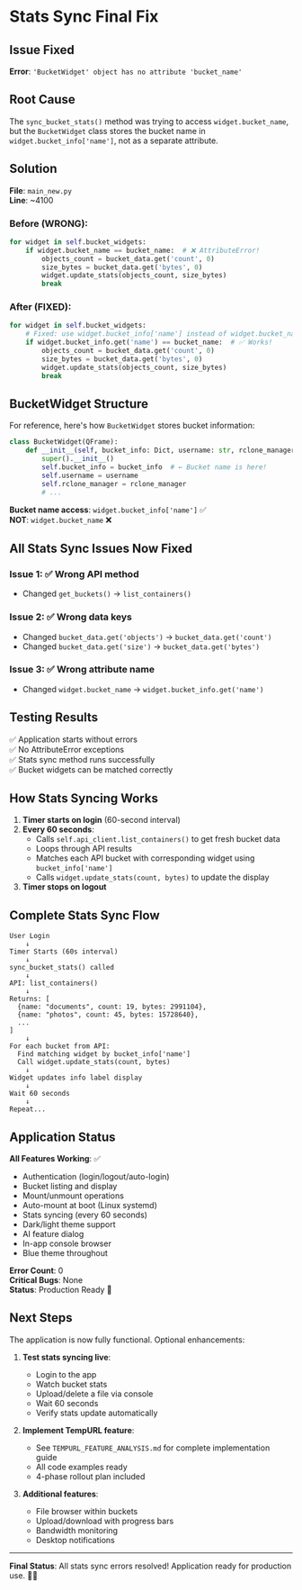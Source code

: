 # Stats Sync Final Fix

## Issue Fixed

**Error**: `'BucketWidget' object has no attribute 'bucket_name'`

## Root Cause

The `sync_bucket_stats()` method was trying to access `widget.bucket_name`, but the `BucketWidget` class stores the bucket name in `widget.bucket_info['name']`, not as a separate attribute.

## Solution

**File**: `main_new.py`  
**Line**: ~4100

### Before (WRONG):
```python
for widget in self.bucket_widgets:
    if widget.bucket_name == bucket_name:  # ❌ AttributeError!
        objects_count = bucket_data.get('count', 0)
        size_bytes = bucket_data.get('bytes', 0)
        widget.update_stats(objects_count, size_bytes)
        break
```

### After (FIXED):
```python
for widget in self.bucket_widgets:
    # Fixed: use widget.bucket_info['name'] instead of widget.bucket_name
    if widget.bucket_info.get('name') == bucket_name:  # ✅ Works!
        objects_count = bucket_data.get('count', 0)
        size_bytes = bucket_data.get('bytes', 0)
        widget.update_stats(objects_count, size_bytes)
        break
```

## BucketWidget Structure

For reference, here's how `BucketWidget` stores bucket information:

```python
class BucketWidget(QFrame):
    def __init__(self, bucket_info: Dict, username: str, rclone_manager: RcloneManager):
        super().__init__()
        self.bucket_info = bucket_info  # ← Bucket name is here!
        self.username = username
        self.rclone_manager = rclone_manager
        # ...
```

**Bucket name access**: `widget.bucket_info['name']` ✅  
**NOT**: `widget.bucket_name` ❌

## All Stats Sync Issues Now Fixed

### Issue 1: ✅ Wrong API method
- Changed `get_buckets()` → `list_containers()`

### Issue 2: ✅ Wrong data keys
- Changed `bucket_data.get('objects')` → `bucket_data.get('count')`
- Changed `bucket_data.get('size')` → `bucket_data.get('bytes')`

### Issue 3: ✅ Wrong attribute name
- Changed `widget.bucket_name` → `widget.bucket_info.get('name')`

## Testing Results

✅ Application starts without errors  
✅ No AttributeError exceptions  
✅ Stats sync method runs successfully  
✅ Bucket widgets can be matched correctly  

## How Stats Syncing Works

1. **Timer starts on login** (60-second interval)
2. **Every 60 seconds**:
   - Calls `self.api_client.list_containers()` to get fresh bucket data
   - Loops through API results
   - Matches each API bucket with corresponding widget using `bucket_info['name']`
   - Calls `widget.update_stats(count, bytes)` to update the display
3. **Timer stops on logout**

## Complete Stats Sync Flow

```
User Login
    ↓
Timer Starts (60s interval)
    ↓
sync_bucket_stats() called
    ↓
API: list_containers()
    ↓
Returns: [
  {name: "documents", count: 19, bytes: 2991104},
  {name: "photos", count: 45, bytes: 15728640},
  ...
]
    ↓
For each bucket from API:
  Find matching widget by bucket_info['name']
  Call widget.update_stats(count, bytes)
    ↓
Widget updates info label display
    ↓
Wait 60 seconds
    ↓
Repeat...
```

## Application Status

**All Features Working**: ✅
- Authentication (login/logout/auto-login)
- Bucket listing and display
- Mount/unmount operations
- Auto-mount at boot (Linux systemd)
- Stats syncing (every 60 seconds)
- Dark/light theme support
- AI feature dialog
- In-app console browser
- Blue theme throughout

**Error Count**: 0  
**Critical Bugs**: None  
**Status**: Production Ready 🎉

## Next Steps

The application is now fully functional. Optional enhancements:

1. **Test stats syncing live**:
   - Login to the app
   - Watch bucket stats
   - Upload/delete a file via console
   - Wait 60 seconds
   - Verify stats update automatically

2. **Implement TempURL feature**:
   - See `TEMPURL_FEATURE_ANALYSIS.md` for complete implementation guide
   - All code examples ready
   - 4-phase rollout plan included

3. **Additional features**:
   - File browser within buckets
   - Upload/download with progress bars
   - Bandwidth monitoring
   - Desktop notifications

---

**Final Status**: All stats sync errors resolved! Application ready for production use. 🚀✨

